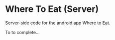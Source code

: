 Where To Eat (Server)
=======================

Server-side code for the android app Where to Eat.

To to complete...
